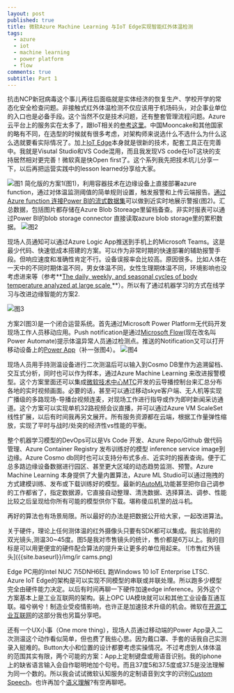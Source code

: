 ```yaml
---
layout: post
published: true
title: 微软Azure Machine Learning 与IoT Edge实现智能红外体温检测
tags:
  - azure
  - iot
  - machine learning
  - power platform
  - flow
comments: true
subtitle: Part 1
---
```

抗击NCP新冠病毒这个事儿再往后面临就是实体经济的恢复生产、学校开学的常态化安全检查问题。非接触式红外体温检测不仅应该用于机场码头，对企事业单位的入口也是必备手段。这个当然不仅是技术问题，还有整套管理流程问题。Azure云平台上的服务实在太多了，跟IoT相关的[参考这里](https://azurecharts.com/stories/?s=7,52)。中国Mooncake和其他国家的略有不同，在选型的时候就有很多考虑，对架构师来说选什么不选什么为什么这么选就要看实际情况了。加上[IoT Edge](https://github.com/Azure/iotedge)本身就是很新的技术，配套工具正在完善中。我就是Visutal Studio和VS Code混用，而且我发现VS code在IoT这块的支持居然相对更完善！微软真是快Open first了。这个系列我先把技术坑儿分享一下，以后再把运营实践中的lesson learned分享给大家。

![图1]({{site.baseurl}}/img/figure1-quick-n-dirty.png)
简化版的方案1(图1)，利用容器技术在边缘设备上直接部署azure function，通过对体温监测阈值的简单规则设置，触发报警和上传云端报告。[通过Azure function 连接Power BI的流式数据集](https://docs.microsoft.com/en-us/samples/azure-samples/functions-js-iot-hub-processing/processing-data-from-iot-hub-with-azure-functions/)可以做到近实时地展示警报(图2)。汇总数据，包括图片都存储在Azure Blob Storeage里留档备查。非实时报表可以通过Power BI的blob storage connector 直接读取azure blob storage里的累积数据。
![图2]({{site.baseurl}}/img/PBI-rt.png)

现场人员通知可以通过Azure Logic App推送到手机上的Microsoft Teams。这是最少代码、快速低成本搭建的方案。可以作为非常时期的快速部署的辅助报警手段。但响应速度和准确性肯定不行。设备误报率会比较高。原因很多。比如人体在一天中的不同时期体温不同，男女体温不同，女性生理期体温不同，环境影响也没考虑进来等（参考**[The daily, weekly, and seasonal cycles of body temperature analyzed at large scale ](https://tandf.figshare.com/articles/The_daily_weekly_and_seasonal_cycles_of_body_temperature_analyzed_at_large_scale/9872681/1)**）。所以有了通过机器学习的方式在线学习与改进边缘智能的方案2.


![图3]({{site.baseurl}}/img/figure2-full-solution-architecture.png)

方案2(图3)是一个闭合运营系统。首先通过Microsoft Power Platform无代码开发现场工作人员移动应用。Push notification是通过[Microsoft Flow](https://flow.microsoft.com/zh-cn/)(现在改名叫Power Automate)提示体温异常人员通过检测点。推送的Notification又可以打开移动设备上的[Power App](https://powerapps.microsoft.com/zh-cn/build-powerapps/)（补一张图4）。
![图4]({{site.baseurl}}/img/powerPlatform.jpg)


现场人员用手持测温设备进行二次测温后可以输入到Cosmo DB里作为追溯留档、交互式分析，同时也可以作为样本，通过Azure Machine Learning 来改进报警模型。这个方案里面还可以集成[微软技术中心MTC](https://www.microsoft.com/en-us/mtc)开发的云导播控制台来汇总分布各地的实时视频画面。必要的话，甚至可以通过移动skye客户端、无人机等实现广播级的多路现场-导播台视频连麦，对现场工作进行指导或作为即时新闻采访通道。这个方案可以实现单机32路视频会议直播，并可以通过Azure VM ScaleSet线性扩展，以后有时间我再另文展开。所有服务资源都在云端，根据工作量弹性缩放，实现了平时与战时/处突的经济性vs性能的平衡。

整个机器学习模型的DevOps可以是Vs Code 开发、Azure Repo/Github 做代码管理、Azure Container Registry 发布训练好的模型 inference service image到边缘。Azure Cosmo db同时也可以支持分布式多点、近实时的报表查询。便于汇总多路边缘设备数据进行园区、甚至更大区域的动态趋势监测、预警。Azure Machine Learning 本身提供了大量内置算法，Azure ML Studio可以通过拖拽的方式建模训练、发布或下载训练好的模型。最新的[AutoML](https://docs.microsoft.com/en-us/azure/machine-learning/concept-automated-ml)功能甚至把你自己调参的工作都省了，指定数据源，它直接自动整理、清洗数据、选择算法、调参、性能比较之后呈现给你所有可能的模型供你下载。堪称傻瓜机里的战斗机。

再好的算法也有场景局限。所以最好的办法是把数据公开给大家，一起改进算法。

关于硬件，理论上任何测体温的红外摄像头只要有SDK都可以集成。我实验用的双光镜头,测温30~45度。图5是我对市售镜头的统计，售价都是6万以上。我的目标是可以用更便宜的硬件配合算法的提升来让更多的单位用起来。
![市售红外镜头]({{site.baseurl}}/img/ir cams.png)

Edge PC用的Intel NUC 7i5DNH6EL 跑Windows 10 IoT Enterprise LTSC. Azure IoT Edge的架构是可以实现不同模型的串联或并联处理。所以跑多少模型完全由硬件能力决定。以后有时间再聊一下硬件加速edge inference。另外这个方案基本上是工业互联网的架构。装上OPC UA模块就可以和其他工业设备互通互联。福兮祸兮！制造业受疫情影响，也许正是加速技术升级的机会。微软在[开源工业互联网](https://github.com/Azure/Industrial-IoT)的这部分我也另篇分享吧。

还有一个UX小事（One more thing），现场人员通过移动端的Power App录入二次测温这个动作看似简单，但也费了我些心思。因为戴口罩、手套的话我自己实测录入挺难的。Button大小和位置的设计都要考虑实操情况。不过考虑到人体体温的范围其实有限，两个可能的方案：App上定制键盘或用语音识别。我的iphone上的缺省语言输入会自作聪明地加个句号。而且37度5和37.5度或37.5是没法理解为同一个数的。所以我会试试微软认知服务的定制语音到文字的识别[Custom Speech](https://docs.microsoft.com/en-us/azure/cognitive-services/speech-service/how-to-custom-speech)。也许再加个[语义理解](https://www.luis.ai/)?有空再聊吧。

